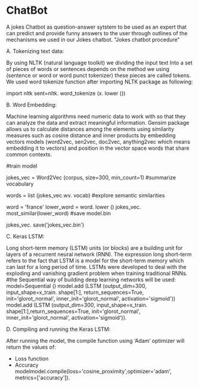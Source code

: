 # ChatBot
A jokes Chatbot as question-answer sytstem 
to be used as an expert that can predict and provide funny answers to the user through outlines of the mechanisms we used in our Jokes chatbot.
     "Jokes chatbot procedure"
     
A.	Tokenizing text data:

By using NLTK (natural language toolkit) we dividing the input text
Into a set of pieces of words or sentences depends on the method we using (sentence or word or word punct tokenizer) these pieces are called tokens. We used word tokenize function after importing NLTK package as following:

import nltk
sent=nltk. word_tokenize (x. lower ())



B.	Word Embedding:

Machine learning algorithms need numeric data to work with so that they can analyze the data and extract meaningful information. Gensim package allows us to calculate distances among the elements
using similarity measures such as cosine distance and inner products by embedding vectors models (word2vec, sen2vec, doc2vec, anything2vec which means embedding it to vectors) and position in the vector space words that share common contexts.

#train model

jokes_vec = Word2Vec (corpus, size=300, min_count=1)
#summarize vocabulary

words = list (jokes_vec.wv. vocab)
#explore semantic similarities

word = 'france'
lower_word = word. lower ()
jokes_vec. most_similar(lower_word)
#save model.bin

jokes_vec. save('jokes_vec.bin')

C.	Keras LSTM:

Long short-term memory (LSTM) units (or blocks) are a building unit for layers of a recurrent neural network (RNN). The expression long short-term refers to the fact that LSTM is a model for the short-term memory which can last for a long period of time. LSTMs were developed to deal with the exploding and vanishing gradient problem when training traditional RNNs.
#the Sequential way of building deep learning networks will be used:
model=Sequential ()
model.add (LSTM (output_dim=300, input_shape=x_train. shape[1:], return_sequences=True, init='glorot_normal', inner_init='glorot_normal', activation='sigmoid'))
model.add (LSTM (output_dim=300, input_shape=x_train. shape[1:],return_sequences=True, init='glorot_normal', inner_init='glorot_normal', activation='sigmoid')).

D.	Compiling and running the Keras LSTM:

After running the model, the compile function using ‘Adam’ optimizer will return the values of:
-	Loss function
-	Accuracy
modelmodel.compile(loss='cosine_proximity',optimizer='adam',
metrics=['accuracy']).

